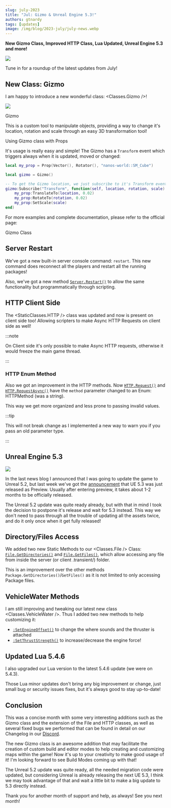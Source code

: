 ```yaml
---
slug: july-2023
title: "Jul: Gizmo & Unreal Engine 5.3!"
authors: gtnardy
tags: [updates]
image: /img/blog/2023-july/july-news.webp
---
```



**New Gizmo Class, Improved HTTP Class, Lua Updated, Unreal Engine 5.3 and more!**

![](/img/blog/2023-july/july-news.webp)

Tune in for a roundup of the latest updates from July!

<!--truncate-->


## New Class: Gizmo

I am happy to introduce a new wonderful class: <Classes.Gizmo />!

![](/img/docs/gizmo.webp)

<MediaLegend>Gizmo</MediaLegend>

This is a custom tool to manipulate objects, providing a way to change it's location, rotation and scale through an easy 3D transformation tool!

<VideoExternal path="/blog/2023-july/gizmo.webm" />

<MediaLegend>Using Gizmo class with Props</MediaLegend>

It's usage is really easy and simple! The Gizmo has a `Transform` event which triggers always when it is updated, moved or changed:

```lua title="Client/Index.lua"
local my_prop = Prop(Vector(), Rotator(), "nanos-world::SM_Cube")

local gizmo = Gizmo()

-- To get the Gizmo location, we just subscribe to it's Transform event
gizmo:Subscribe("Transform", function(self, location, rotation, scale)
	my_prop:TranslateTo(location, 0.02)
	my_prop:RotateTo(rotation, 0.02)
	my_prop:SetScale(scale)
end)
```

For more examples and complete documentation, please refer to the official page:

<ReferenceLink href="next/scripting-reference/classes/gizmo">Gizmo Class</ReferenceLink>


## Server Restart

We've got a new built-in server console command: `restart`. This new command does reconnect all the players and restart all the running packages!

Also, we've got a new method [`Server.Restart()`](/docs/next/scripting-reference/static-classes/server#static-function-restart) to allow the same functionality but programmatically through scripting.


## HTTP Client Side

The <StaticClasses.HTTP /> class was updated and now is present on client side too! Allowing scripters to make Async HTTP Requests on client side as well!

:::note

On Client side it's only possible to make Async HTTP requests, otherwise it would freeze the main game thread.

:::


### HTTP Enum Method

Also we got an improvement in the HTTP methods. Now [`HTTP.Request()`](/docs/next/scripting-reference/static-classes/http#static-function-request) and [`HTTP.RequestAsync()`](/docs/next/scripting-reference/static-classes/http#static-function-requestasync) have the `method` parameter changed to an Enum: <Enums>HTTPMethod</Enums> (was a string).

This way we get more organized and less prone to passing invalid values.

:::tip

This will not break change as I implemented a new way to warn you if you pass an old parameter type.

:::


## Unreal Engine 5.3

![](/img/blog/2023-july/ue53.webp)

In the last news blog I announced that I was going to update the game to Unreal 5.2, but last week we've got the [announcement](https://forums.unrealengine.com/t/unreal-engine-5-3-preview/1240016) that UE 5.3 was just released as Preview. Usually after entering preview, it takes about 1-2 months to be officially released.

The Unreal 5.2 update was quite ready already, but with that in mind I took the decision to postpone it's release and wait for 5.3 instead. This way we don't need to pass through all the trouble of updating all the assets twice, and do it only once when it get fully released!


## Directory/Files Access

We added two new Static Methods to our <Classes.File /> Class: [`File.GetDirectories()`](/docs/next/scripting-reference/classes/file#static-function-getdirectories) and [`File.GetFiles()`](/docs/next/scripting-reference/classes/file#static-function-getfiles), which allow accessing any file from inside the server (or client .transient/) folder.

This is an improvement over the other methods `Package.GetDirectories()`/`GetFiles()` as it is not limited to only accessing Package files.


## VehicleWater Methods

I am still improving and tweaking our latest new class <Classes.VehicleWater />. Thus I added two new methods to help customizing it:

- [`:SetEngineOffset()`](/docs/next/scripting-reference/classes/vehicle-water#function-setengineoffset) to change the where sounds and the thruster is attached
- [`:SetThrustStrength()`](/docs/next/scripting-reference/classes/vehicle-water#function-setthruststrength) to increase/decrease the engine force!


## Updated Lua 5.4.6

I also upgraded our Lua version to the latest 5.4.6 update (we were on 5.4.3).

Those Lua minor updates don't bring any big improvement or change, just small bug or security issues fixes, but it's always good to stay up-to-date!


## Conclusion

This was a concise month with some very interesting additions such as the Gizmo class and the extension of the File and HTTP classes, as well as several fixed bugs we performed that can be found in detail on our Changelog in our [Discord](https://discord.nanos.world).

The new Gizmo class is an awesome addition that may facilitate the creation of custom build and editor modes to help creating and customizing maps within the game! Now it's up to your creativity to make good usage of it! I'm looking forward to see Build Modes coming up with that!

The Unreal 5.2 update was quite ready, all the needed migration code were updated, but considering Unreal is already releasing the next UE 5.3, I think we may took advantage of that and wait a little bit to make a big update to 5.3 directly instead.

Thank you for another month of support and help, as always! See you next month!